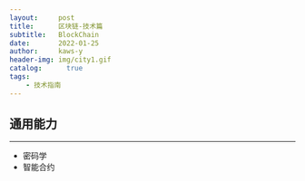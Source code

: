 ```yaml
---
layout:     post
title:      区块链-技术篇
subtitle:   BlockChain
date:       2022-01-25
author:     kaws-y
header-img: img/city1.gif
catalog: 	  true
tags:
    - 技术指南
---
```



## 通用能力 ##
***
* 密码学
* 智能合约
